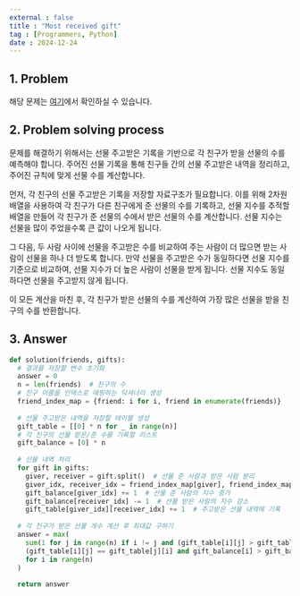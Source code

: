 ```yaml
---
external : false
title : "Most received gift"
tag : [Programmers, Python]
date : 2024-12-24
---
```


## 1. Problem

해당 문제는 [여기](https://school.programmers.co.kr/learn/courses/30/lessons/258712?language=python3)에서 확인하실 수 있습니다.

## 2. Problem solving process

문제를 해결하기 위해서는 선물 주고받은 기록을 기반으로 각 친구가 받을 선물의 수를 예측해야 합니다. 주어진 선물 기록을 통해 친구들 간의 선물 주고받은 내역을 정리하고, 주어진 규칙에 맞게 선물 수를 계산합니다.

먼저, 각 친구의 선물 주고받은 기록을 저장할 자료구조가 필요합니다. 이를 위해 2차원 배열을 사용하여 각 친구가 다른 친구에게 준 선물의 수를 기록하고, 선물 지수를 추적할 배열을 만들어 각 친구가 준 선물의 수에서 받은 선물의 수를 계산합니다. 선물 지수는 선물을 많이 주었을수록 큰 값이 나오게 됩니다.

그 다음, 두 사람 사이에 선물을 주고받은 수를 비교하여 주는 사람이 더 많으면 받는 사람이 선물을 하나 더 받도록 합니다. 만약 선물을 주고받은 수가 동일하다면 선물 지수를 기준으로 비교하여, 선물 지수가 더 높은 사람이 선물을 받게 됩니다. 선물 지수도 동일하다면 선물을 주고받지 않게 됩니다.

이 모든 계산을 마친 후, 각 친구가 받은 선물의 수를 계산하여 가장 많은 선물을 받을 친구의 수를 반환합니다.

## 3. Answer

```python
def solution(friends, gifts):
  # 결과를 저장할 변수 초기화
  answer = 0
  n = len(friends)  # 친구의 수
  # 친구 이름을 인덱스로 매핑하는 딕셔너리 생성
  friend_index_map = {friend: i for i, friend in enumerate(friends)}
  
  # 선물 주고받은 내역을 저장할 테이블 생성
  gift_table = [[0] * n for _ in range(n)]
  # 각 친구의 선물 받은/준 수를 기록할 리스트
  gift_balance = [0] * n
  
  # 선물 내역 처리
  for gift in gifts:
    giver, receiver = gift.split()  # 선물 준 사람과 받은 사람 분리
    giver_idx, receiver_idx = friend_index_map[giver], friend_index_map[receiver]  # 인덱스로 변환
    gift_balance[giver_idx] += 1  # 선물 준 사람의 지수 증가
    gift_balance[receiver_idx] -= 1  # 선물 받은 사람의 지수 감소
    gift_table[giver_idx][receiver_idx] += 1  # 주고받은 선물 내역에 기록
  
  # 각 친구가 받은 선물 개수 계산 후 최대값 구하기
  answer = max(
    sum(1 for j in range(n) if i != j and (gift_table[i][j] > gift_table[j][i] or 
    (gift_table[i][j] == gift_table[j][i] and gift_balance[i] > gift_balance[j])))
    for i in range(n)
  )
  
  return answer
```
